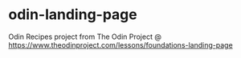 # odin-landing-page
Odin Recipes project from The Odin Project @ https://www.theodinproject.com/lessons/foundations-landing-page